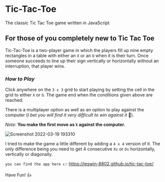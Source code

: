 # Tic-Tac-Toe
 The classic Tic Tac Toe game written in JavaScript

## For those of you completely new to Tic Tac Toe
 Tic-Tac-Toe is a two-player game in which the players fill up nine empty rectangles in a table with either an `X` or an `O` when it is their turn. Once someone succeeds to line up their sign vertically or horizontally without an interruption, that player wins.
 
### *How to Play*
 Click anywhere on the `3 x 3` grid to start playing by setting the cell in the grid to either `X` or `O`. The game end when the conditions given above are reached.
 
 There is a multiplayer option as well as an option to play against the computer (*I bet you will find it very difficult to win against it* 🙂). 
 
 *Note:* **You make the first move as `X` against the computer.**
 
 ![Screenshot 2022-03-19 193310](https://user-images.githubusercontent.com/84562594/159124192-f9b23a0e-709a-4f88-a62c-d20555ebb471.png)
 
 I tried to make the game a little different by adding a `4 x 4` version of it. The only difference being you need to get 4 consecutive `Xs` or `Os` horizontally, vertically or diagonally.
 
 `you can find the app here 👉` https://jeswin-8802.github.io/tic-tac-toe/
 
 Have Fun! 👍
